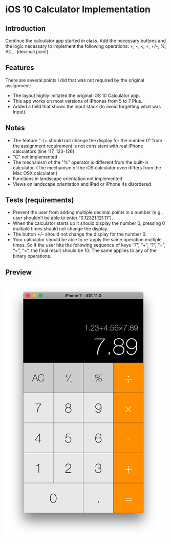 # iOS 10 Calculator Implementation
## Introduction
Continue the calculator app started in class. Add the necessary buttons and the logic necessary to implement the following operations: +, -, ×, ÷, +/-, %, AC, . (decimal point).
## Features
There are several points I did that was not required by the original assignment:
- The layout highly imitated the original iOS 10 Calculator app.
- This app works on most versions of iPhones from 5 to 7 Plus.
- Added a field that shows the input stack (to avoid forgetting what was input).
## Notes
- The feature "-/+ should not change the display for the number 0" from the assignment requirement is not consistent with real iPhone calculators (line 117, 123-126)
- "C" not implemented
- The mechanism of the "%" operator is different from the built-in calculator. (The mechanism of the iOS calculator even differs from the Mac OSX calculator.)
- Functions in landscape orientation not implemented
- Views on landscape orientation and iPad or iPhone 4s disordered
## Tests (requirements)
- Prevent the user from adding multiple decimal points in a number (e.g., user shouldn’t be able to enter “0.12321.121.11”).
- When the calculator starts up it should display the number 0, pressing 0 multiple times should not change the display.
- The button +/- should not change the display for the number 0.
- Your calculator should be able to re-apply the same operation multiple times. So if the user hits the following sequence of keys “7”, “+”, “1”, “=”, “=”, “=”, the final result should be 10. The same applies to any of the binary operations.
## Preview
![alt demo](demo.png)
